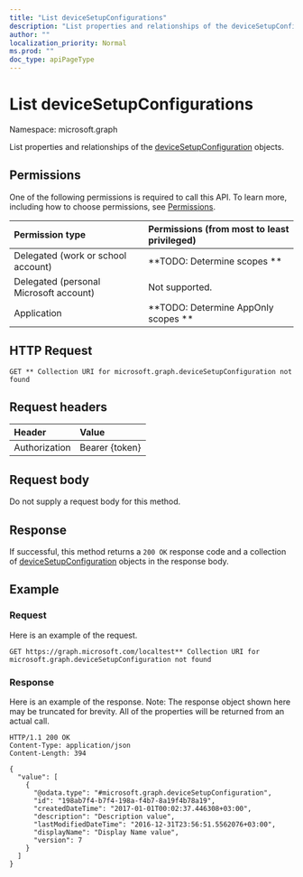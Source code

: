 ```yaml
---
title: "List deviceSetupConfigurations"
description: "List properties and relationships of the deviceSetupConfiguration objects."
author: ""
localization_priority: Normal
ms.prod: ""
doc_type: apiPageType
---
```


# List deviceSetupConfigurations

Namespace: microsoft.graph

List properties and relationships of the [deviceSetupConfiguration](../resources/devicesetupconfiguration.md) objects.

## Permissions
One of the following permissions is required to call this API. To learn more, including how to choose permissions, see [Permissions](/concepts/permissions-reference.md).

|Permission type|Permissions (from most to least privileged)|
|:---|:---|
|Delegated (work or school account)|**TODO: Determine scopes **|
|Delegated (personal Microsoft account)|Not supported.|
|Application|**TODO: Determine AppOnly scopes **|

## HTTP Request
<!-- {
  "blockType": "ignored"
}
-->
``` http
GET ** Collection URI for microsoft.graph.deviceSetupConfiguration not found
```

## Request headers
|Header|Value|
|:---|:---|
|Authorization|Bearer {token}|

## Request body
Do not supply a request body for this method.

## Response
If successful, this method returns a `200 OK` response code and a collection of [deviceSetupConfiguration](../resources/devicesetupconfiguration.md) objects in the response body.

## Example

### Request
Here is an example of the request.
<!-- {
  "blockType": "request",
  "name": "get_devicesetupconfiguration"
}
-->
``` http
GET https://graph.microsoft.com/localtest** Collection URI for microsoft.graph.deviceSetupConfiguration not found
```

### Response
Here is an example of the response. Note: The response object shown here may be truncated for brevity. All of the properties will be returned from an actual call.
<!-- {
  "blockType": "response",
  "truncated": true,
  "@odata.type": "collection(microsoft.graph.devicesetupconfiguration)"
}
-->
``` http
HTTP/1.1 200 OK
Content-Type: application/json
Content-Length: 394

{
  "value": [
    {
      "@odata.type": "#microsoft.graph.deviceSetupConfiguration",
      "id": "198ab7f4-b7f4-198a-f4b7-8a19f4b78a19",
      "createdDateTime": "2017-01-01T00:02:37.446308+03:00",
      "description": "Description value",
      "lastModifiedDateTime": "2016-12-31T23:56:51.5562076+03:00",
      "displayName": "Display Name value",
      "version": 7
    }
  ]
}
```

